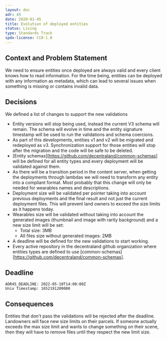 ```yaml
---
layout: doc
adr: 45
date: 2020-01-45
title: Evolution of deployed entities
status: Living
type: Standards Track
spdx-license: CC0-1.0
---
```


## Context and Problem Statement

We need to ensure entities once deployed are always valid and every client knows how to read information. For the time being, entities can be deployed with any information as metadata, which can lead to several issues when something is missing or contains invalid data.

## Decisions

We defined a list of changes to support the new validations

- Entity versions will stop being used, instead the current V3 schema will remain. The schema will evolve in time and the entity signature timestamp will be used to run the validations and schema coercions.
- As part of this developments, entities v1 and v2 will be migrated and redeployed as v3. Synchronization support for those entities will stop after the migration and the code will be safe to be deleted.
- [Entity schemas][https://github.com/decentraland/common-schemas] will be defined for all entity types and every deployment will be validated against them.
- As there will be a transition period in the content server, when getting the deployments through lambdas we will need to transform any entity into a compliant format. Most probably that this change will only be needed for wearables names and descriptions.
- Deployment size will be validated per pointer taking into account previous deployments and the final result and not just the current deployment files. This will prevent land owners to exceed the size limits as it happens today.
- Wearables size will be validated without taking into account the generated images (thumbnail and image with rarity background) and a new size limit will be set:
  - Total size: 3MB
  - All files size without generated images: 2MB
- A deadline will be defined for the new validations to start working.
- Every active repository in the decentraland github organization where entities types are defined to use [common-schemas][https://github.com/decentraland/common-schemas].

## Deadline

    ADR45_DEADLINE: 2022-05-10T14:00:00Z
    Unix Timestamp: 1652191200000

## Consequences

Entities that don't pass the validations will be rejected after the deadline.
Landowners will face new size limits on their parcels. If someone actually exceeds the max size limit and wants to change something on their scene, then they will have to remove files until they respect the new limit size.
